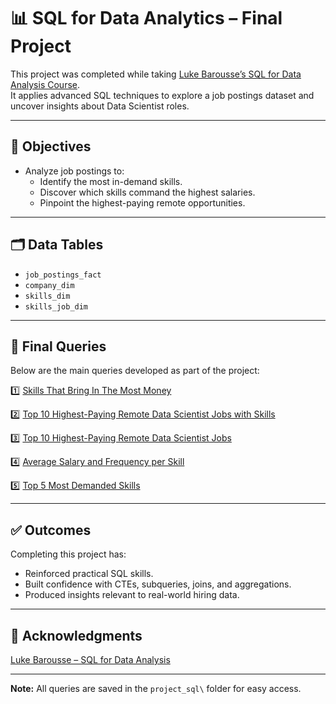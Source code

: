 # 📊 SQL for Data Analytics – Final Project

This project was completed while taking [Luke Barousse’s SQL for Data Analysis Course](https://www.youtube.com/watch?v=9Pzj7Aj25lw).  
It applies advanced SQL techniques to explore a job postings dataset and uncover insights about Data Scientist roles.

---

## 🎯 Objectives

- Analyze job postings to:
  - Identify the most in-demand skills.
  - Discover which skills command the highest salaries.
  - Pinpoint the highest-paying remote opportunities.

---

## 🗂️ Data Tables

- `job_postings_fact`
- `company_dim`
- `skills_dim`
- `skills_job_dim`

---

## 🧩 Final Queries

Below are the main queries developed as part of the project:

1️⃣ [Skills That Bring In The Most Money](project_sql/top_skills_based_on_salary.sql)

2️⃣ [Top 10 Highest-Paying Remote Data Scientist Jobs with Skills](project_sql/top_paying_skills.sql)

3️⃣ [Top 10 Highest-Paying Remote Data Scientist Jobs](project_sql/top_paying_jobs.sql)

4️⃣ [Average Salary and Frequency per Skill](project_sql/optimal_skills_to_learn.sql)

5️⃣ [Top 5 Most Demanded Skills](project_sql/in_demand_skills.sql)

---

## ✅ Outcomes

Completing this project has:

- Reinforced practical SQL skills.
- Built confidence with CTEs, subqueries, joins, and aggregations.
- Produced insights relevant to real-world hiring data.

---

## 🙌 Acknowledgments

[Luke Barousse – SQL for Data Analysis]([https://www.youtube.com/watch?v=9Pzj7Aj25lw](https://www.youtube.com/watch?v=7mz73uXD9DA))

---

**Note:** All queries are saved in the `project_sql\` folder for easy access.
